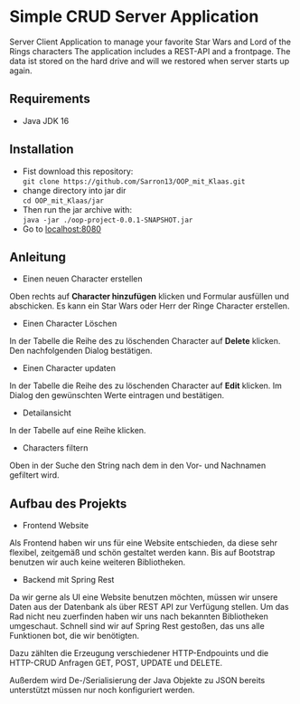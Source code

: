 # Simple CRUD Server Application

Server Client Application to manage your favorite Star Wars and Lord of the Rings characters
The application includes a REST-API and a frontpage.
The data ist stored on the hard drive and will we restored when server starts up again.

## Requirements
- Java JDK 16



## Installation

- Fist download this repository:  
```git clone https://github.com/Sarron13/OOP_mit_Klaas.git```
- change directory into jar dir  
  ```cd OOP_mit_Klaas/jar```
- Then run the jar archive with:   
```java -jar ./oop-project-0.0.1-SNAPSHOT.jar```
- Go to [localhost:8080](http://localhost:8080)

## Anleitung
- Einen neuen Character erstellen

Oben rechts auf **Character hinzufügen** klicken und Formular ausfüllen und abschicken. Es kann ein Star Wars oder
Herr der Ringe Character erstellen.

- Einen Character Löschen

In der Tabelle die Reihe des zu löschenden Character auf **Delete** klicken. Den nachfolgenden Dialog bestätigen.


- Einen Character updaten

In der Tabelle die Reihe des zu löschenden Character auf **Edit** klicken. Im Dialog den gewünschten Werte eintragen
und bestätigen.

- Detailansicht

In der Tabelle auf eine Reihe klicken.

- Characters filtern

Oben in der Suche den String nach dem in den Vor- und Nachnamen gefiltert wird.


## Aufbau des Projekts

- Frontend Website

Als Frontend haben wir uns für eine Website entschieden, da diese sehr flexibel, zeitgemäß und schön gestaltet
werden kann. Bis auf Bootstrap benutzen wir auch keine weiteren Bibliotheken. 

- Backend mit Spring Rest

Da wir gerne als UI eine Website benutzen möchten, müssen wir unsere Daten aus der Datenbank
als über REST API zur Verfügung stellen. Um das Rad nicht neu zuerfinden haben wir uns nach
bekannten Bibliotheken umgeschaut. Schnell sind wir auf Spring Rest gestoßen, das uns alle 
Funktionen bot, die wir benötigten. 

Dazu zählten die Erzeugung verschiedener HTTP-Endpouints und die HTTP-CRUD Anfragen GET, POST,
UPDATE und DELETE.

Außerdem wird De-/Serialisierung der Java Objekte zu JSON bereits unterstützt müssen nur noch
konfiguriert werden.


